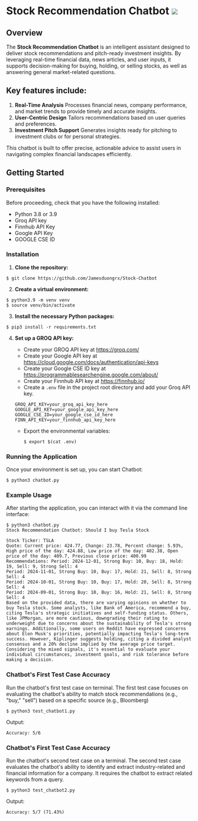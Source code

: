 # Stock Recommendation Chatbot ![](https://github.com/Jamesduongrx/Stock-Chatbot/actions/workflows/tests.yml/badge.svg)

## Overview

The **Stock Recommendation Chatbot** is an intelligent assistant designed to deliver stock recommendations and pitch-ready investment insights. By leveraging real-time financial data, news articles, and user inputs, it supports decision-making for buying, holding, or selling stocks, as well as answering general market-related questions.

## Key features include:
1.	**Real-Time Analysis**
    Processes financial news, company performance, and market trends to provide timely and accurate insights.
2.	**User-Centric Design**
    Tailors recommendations based on user queries and preferences.
3.	**Investment Pitch Support**
    Generates insights ready for pitching to investment clubs or for personal strategies.

This chatbot is built to offer precise, actionable advice to assist users in navigating complex financial landscapes efficiently.

## Getting Started

### Prerequisites

Before proceeding, check that you have the following installed:

- Python 3.8 or 3.9
- Groq API key
- Finnhub API Key
- Google API Key
- GOOGLE CSE ID

### Installation
1. **Clone the repository:**
```
$ git clone https://github.com/Jamesduongrx/Stock-Chatbot
```

2. **Create a virtual environment:**

```
$ python3.9 -m venv venv
$ source venv/bin/activate
```

3. **Install the necessary Python packages:**

```
$ pip3 install -r requirements.txt
```

4. **Set up a GROQ API key:**
    - Create your GROQ API key at https://groq.com/
    - Create your Google API key at https://cloud.google.com/docs/authentication/api-keys
    - Create your Google CSE ID key at https://programmablesearchengine.google.com/about/
    - Create your Finnhub API key at https://finnhub.io/
    - Create a `.env` file in the project root directory and add your Groq API key.
    
    ```
    GROQ_API_KEY=your_groq_api_key_here
    GOOGLE_API_KEY=your_google_api_key_here
    GOOGLE_CSE_ID=your_google_cse_id_here
    FINN_API_KEY=your_finnhub_api_key_here
    ```

    - Export the environmental variables:
        ```
        $ export $(cat .env)
        ```

### Running the Application
Once your environment is set up, you can start Chatbot:
```
$ python3 chatbot.py
```

### Example Usage
After starting the application, you can interact with it via the command line interface:

```
$ python3 chatbot.py 
Stock Recommendation Chatbot: Should I buy Tesla Stock

Stock Ticker: TSLA
Quote: Current price: 424.77, Change: 23.78, Percent change: 5.93%, High price of the day: 424.88, Low price of the day: 402.38, Open price of the day: 409.7, Previous close price: 400.99
Recommendations: Period: 2024-12-01, Strong Buy: 10, Buy: 18, Hold: 19, Sell: 9, Strong Sell: 4
Period: 2024-11-01, Strong Buy: 10, Buy: 17, Hold: 21, Sell: 8, Strong Sell: 4
Period: 2024-10-01, Strong Buy: 10, Buy: 17, Hold: 20, Sell: 8, Strong Sell: 4
Period: 2024-09-01, Strong Buy: 10, Buy: 16, Hold: 21, Sell: 8, Strong Sell: 4
Based on the provided data, there are varying opinions on whether to buy Tesla stock. Some analysts, like Bank of America, recommend a buy, citing Tesla's strategic initiatives and self-funding status. Others, like JPMorgan, are more cautious, downgrading their rating to underweight due to concerns about the sustainability of Tesla's strong earnings. Additionally, some users on Reddit have expressed concerns about Elon Musk's priorities, potentially impacting Tesla's long-term success. However, Kiplinger suggests holding, citing a divided analyst consensus and a 20% decline implied by the average price target. Considering the mixed signals, it's essential to evaluate your individual circumstances, investment goals, and risk tolerance before making a decision.
```

### Chatbot's First Test Case Accuracy 

Run the chatbot's first test case on terminal. The first test case focuses on evaluating the chatbot's ability to match stock recommendations (e.g., "buy," "sell") based on a specific source (e.g., Bloomberg)

```
$ python3 test_chatbot1.py
```

Output:
```
Accuracy: 5/6
```

### Chatbot's First Test Case Accuracy 

Run the chatbot's second test case on a terminal. The second test case evaluates the chatbot's ability to identify and extract industry-related and financial information for a company. It requires the chatbot to extract related keywords from a query.

```
$ python3 test_chatbot2.py
```

Output:
```
Accuracy: 5/7 (71.43%)
```
